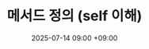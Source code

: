 ---
layout: post
title: 메서드 정의 (self 이해)
date: 2025-07-14 09:00 +09:00
categories: [Python, OOP_PY]
tags: [python]
image:
    path: /assets/img/python/Python.png
---